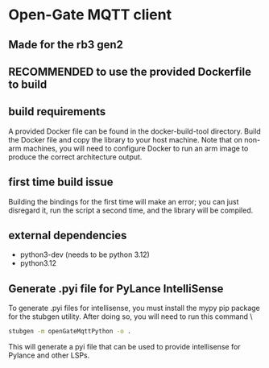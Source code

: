 # Open-Gate MQTT client
## Made for the rb3 gen2
## RECOMMENDED to use the provided Dockerfile to build

## build requirements
A provided Docker file can be found in the docker-build-tool directory. Build the Docker file and copy the library to your host machine. Note that on non-arm machines, you will need to configure Docker to run an arm image to produce the correct architecture output.


## first time build issue
Building the bindings for the first time will make an error; you can just disregard it, run the script a second time, and the library will be compiled.

## external dependencies
* python3-dev (needs to be python 3.12)
* python3.12

## Generate .pyi file for PyLance IntelliSense
To generate .pyi files for intellisense, you must install the mypy pip package for the stubgen utility. After doing so, you will need to run this command \
 ```sh
stubgen -m openGateMqttPython -o .
```
This will generate a pyi file that can be used to provide intellisense for Pylance and other LSPs.
